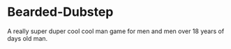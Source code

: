 # Bearded-Dubstep
A really super duper cool cool man game for men and men over 18 years of days old man.
